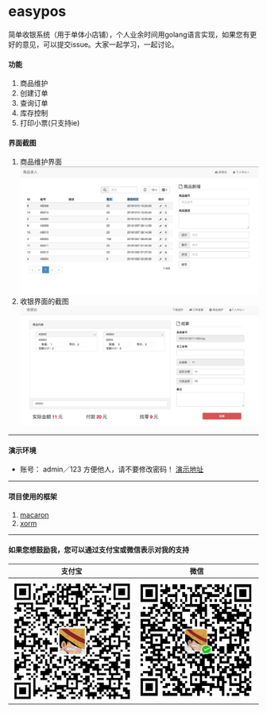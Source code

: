 # easypos
简单收银系统（用于单体小店铺），个人业余时间用golang语言实现，如果您有更好的意见，可以提交issue。大家一起学习，一起讨论。
#### 功能
1. 商品维护
2. 创建订单
3. 查询订单
4. 库存控制
5. 打印小票(只支持ie)

#### 界面截图
1. 商品维护界面
![商品维护界面](snapshot/pdt.png "商品维护界面")
2. 收银界面的截图
![收银界面](snapshot/pos.png "收银界面")


---
#### 演示环境
- 账号： admin／123 方便他人，请不要修改密码！
[演示地址](http://easypos.hellowcloud.com/) 

---

#### 项目使用的框架
1. [macaron](https://github.com/go-macaron/macaron)
2. [xorm](https://github.com/go-xorm/xorm)
---
#### 如果您想鼓励我，您可以通过支付宝或微信表示对我的支持
|                   支付宝              |               微信               | 
|:------------------------------------:|:--------------------------------:| 
| ![支付宝](snapshot/alipay.png "支付宝")| ![微信](snapshot/wpay.png "微信") |